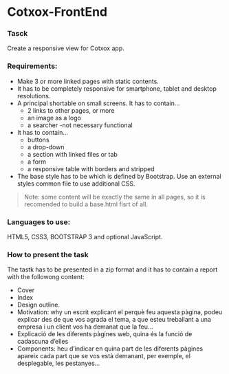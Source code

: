 # Cotxox-FrontEnd

### Tasck
Create a responsive view for Cotxox app.

### Requirements:
* Make 3 or more linked pages with static contents.
* It has to be completely responsive for smartphone, tablet and desktop resolutions.
* A principal shortable on small screens. It has to contain...
    * 2 links to other pages, or more
    * an image as a logo
    * a searcher -not necessary functional
* It has to contain...
    * buttons
    * a drop-down
    * a section with linked files or tab
    * a form
    * a responsive table with borders and stripped
* The base style has to be which is defined by Bootstrap. Use an external styles common file to use additional CSS.

> Note: some content will be exactly the same in all pages, so it is recomended to build a base.html fisrt of all.

### Languages to use: 
HTML5, CSS3, BOOTSTRAP 3 and optional JavaScript.

### How to present the task
The tastk  has to be presented in a zip format and it has to contain a report with the followong content:
* Cover
* Index
* Design outline.
* Motivation: why un escrit explicant el perquè feu aquesta pàgina, podeu explicar des de
que vos agrada el tema, a que esteu treballant a una empresa i un client vos ha
demanat que la feu...
* Explicació de les diferents pàgines web, quina és la funció de cadascuna d’elles
* Components: heu d’indicar en quina part de les diferents pàgines apareix cada part
que se vos està demanant, per exemple, el desplegable, les pestanyes...